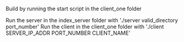 Build by running the start script in the client_one folder

Run the server in the index_server folder with './server valid_directory port_number'
Run the client in the client_one folder with './client SERVER_IP_ADDR PORT_NUMBER CLIENT_NAME'

